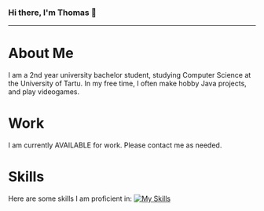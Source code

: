 ### Hi there, I'm Thomas 👋

<!--
**UnfamousThomas/UnfamousThomas** is a ✨ _special_ ✨ repository because its `README.md` (this file) appears on your GitHub profile.

Here are some ideas to get you started:

- 🔭 I’m currently working on ...
- 🌱 I’m currently learning ...
- 👯 I’m looking to collaborate on ...
- 🤔 I’m looking for help with ...
- 💬 Ask me about ...
- 📫 How to reach me: ...
- 😄 Pronouns: ...
- ⚡ Fun fact: ...
-->
----------------------------------------
# About Me
I am a 2nd year university bachelor student, studying Computer Science at the University of Tartu. In my free time, I often make hobby Java projects, and play videogames.

# Work
I am currently AVAILABLE for work. Please contact me as needed.

# Skills
Here are some skills I am proficient in:
[![My Skills](https://skillicons.dev/icons?i=js,html,css,aws,atom,azure,bash,cpp,cloudflare,cmake,discord,bots,docker,flutter,gcp,git,github,githubactions,gitlab,gradle,grafana,heroku,html,idea,java,jenkins,kotlin,kubernetes,linkedin,lua,mysql,mongodb,maven,nodejs,openstack,postgres,planetscale,powershell,prometheus,py,redis,stackoverflow,vscode)](https://skillicons.dev)
